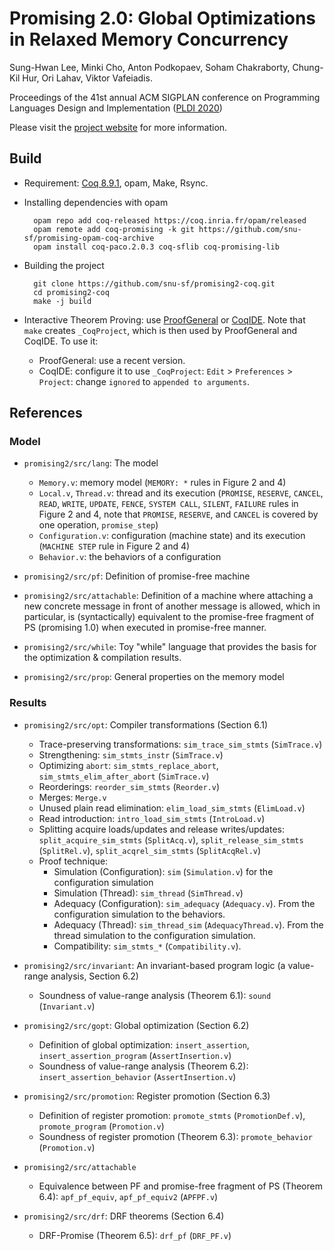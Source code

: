 # Promising 2.0: Global Optimizations in Relaxed Memory Concurrency

Sung-Hwan Lee, Minki Cho, Anton Podkopaev, Soham Chakraborty, Chung-Kil Hur, Ori Lahav, Viktor Vafeiadis.

Proceedings of the 41st annual ACM SIGPLAN conference on Programming Languages Design and Implementation ([PLDI 2020](https://conf.researchr.org/home/pldi-2020))

Please visit the [project website](https://sf.snu.ac.kr/promising2.0/) for more information.


## Build

- Requirement: [Coq 8.9.1](https://coq.inria.fr/download), opam, Make, Rsync.

- Installing dependencies with opam

        opam repo add coq-released https://coq.inria.fr/opam/released
        opam remote add coq-promising -k git https://github.com/snu-sf/promising-opam-coq-archive
        opam install coq-paco.2.0.3 coq-sflib coq-promising-lib

- Building the project

        git clone https://github.com/snu-sf/promising2-coq.git
        cd promising2-coq
        make -j build

- Interactive Theorem Proving: use [ProofGeneral](https://proofgeneral.github.io/) or [CoqIDE](https://coq.inria.fr/download).
  Note that `make` creates `_CoqProject`, which is then used by ProofGeneral and CoqIDE. To use it:
    + ProofGeneral: use a recent version.
    + CoqIDE: configure it to use `_CoqProject`: `Edit` > `Preferences` > `Project`: change `ignored` to `appended to arguments`.

## References

### Model

- `promising2/src/lang`: The model
    + `Memory.v`: memory model (`MEMORY: *` rules in Figure 2 and 4)
    + `Local.v`, `Thread.v`: thread and its execution
      (`PROMISE`, `RESERVE`, `CANCEL`, `READ`, `WRITE`, `UPDATE`, `FENCE`, `SYSTEM CALL`, `SILENT`, `FAILURE` rules in Figure 2 and 4,
       note that `PROMISE`, `RESERVE`, and `CANCEL` is covered by one operation, `promise_step`)
    + `Configuration.v`: configuration (machine state) and its execution (`MACHINE STEP` rule in Figure 2 and 4)
    + `Behavior.v`: the behaviors of a configuration

- `promising2/src/pf`: Definition of promise-free machine

- `promising2/src/attachable`: Definition of a machine where attaching a new concrete message in front of another message is allowed, which in particular,
  is (syntactically) equivalent to the promise-free fragment of PS (promising 1.0) when executed in promise-free manner.

- `promising2/src/while`: Toy "while" language that provides the basis for the optimization & compilation results.

- `promising2/src/prop`: General properties on the memory model

### Results

- `promising2/src/opt`: Compiler transformations (Section 6.1)
    + Trace-preserving transformations: `sim_trace_sim_stmts` (`SimTrace.v`)
    + Strengthening: `sim_stmts_instr` (`SimTrace.v`)
    + Optimizing `abort`: `sim_stmts_replace_abort`, `sim_stmts_elim_after_abort` (`SimTrace.v`)
    + Reorderings: `reorder_sim_stmts` (`Reorder.v`)
    + Merges: `Merge.v`
    + Unused plain read elimination: `elim_load_sim_stmts` (`ElimLoad.v`)
    + Read introduction: `intro_load_sim_stmts` (`IntroLoad.v`)
    + Splitting acquire loads/updates and release writes/updates:
        `split_acquire_sim_stmts` (`SplitAcq.v`), `split_release_sim_stmts` (`SplitRel.v`), `split_acqrel_sim_stmts` (`SplitAcqRel.v`)
    + Proof technique:
        * Simulation (Configuration): `sim` (`Simulation.v`) for the configuration simulation
        * Simulation (Thread): `sim_thread` (`SimThread.v`)
        * Adequacy (Configuration): `sim_adequacy` (`Adequacy.v`).  From the configuration simulation to the behaviors.
        * Adequacy (Thread): `sim_thread_sim` (`AdequacyThread.v`).  From the thread simulation to the configuration simulation.
        * Compatibility: `sim_stmts_*` (`Compatibility.v`).

- `promising2/src/invariant`: An invariant-based program logic (a value-range analysis, Section 6.2)
    + Soundness of value-range analysis (Theorem 6.1): `sound` (`Invariant.v`)

- `promising2/src/gopt`: Global optimization (Section 6.2)
    + Definition of global optimization: `insert_assertion`, `insert_assertion_program` (`AssertInsertion.v`)
    + Soundness of value-range analysis (Theorem 6.2): `insert_assertion_behavior` (`AssertInsertion.v`)

- `promising2/src/promotion`: Register promotion (Section 6.3)
    + Definition of register promotion: `promote_stmts` (`PromotionDef.v`), `promote_program` (`Promotion.v`)
    + Soundness of register promotion (Theorem 6.3): `promote_behavior` (`Promotion.v`)

- `promising2/src/attachable`
    + Equivalence between PF and promise-free fragment of PS (Theorem 6.4): `apf_pf_equiv`, `apf_pf_equiv2` (`APFPF.v`)

- `promising2/src/drf`: DRF theorems (Section 6.4)
    + DRF-Promise (Theorem 6.5): `drf_pf` (`DRF_PF.v`)
